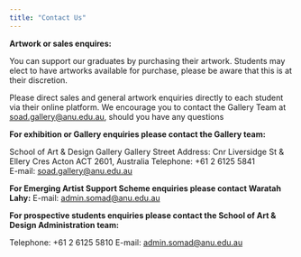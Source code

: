 ```yaml
---
title: "Contact Us"
---
```



**__Artwork or sales enquires:__**  

You can support our graduates by purchasing their artwork. Students may elect to have artworks available for purchase, please be aware that this is at their discretion. 

Please direct sales and general artwork enquiries directly to each student via their online platform.  We encourage you to contact the Gallery Team at [soad.gallery@anu.edu.au](mailto:soad.gallery@anu.edu.au), should you have any questions 

 
**__For exhibition or Gallery enquiries please contact the Gallery team:__**

School of Art & Design Gallery 
Gallery Street Address: Cnr Liversidge St & Ellery Cres 
Acton ACT 2601, Australia 
Telephone: +61 2 6125 5841  
E-mail: soad.gallery@anu.edu.au 


**__For Emerging Artist Support Scheme enquiries please contact Waratah Lahy:__**
E-mail: [admin.somad@anu.edu.au](mailto:admin.somad@anu.edu.au)
 

**__For prospective students enquiries please contact the School of Art & Design Administration team:__**

Telephone: +61 2 6125 5810 
E-mail: [admin.somad@anu.edu.au](mailto:admin.somad@anu.edu.au)
 
